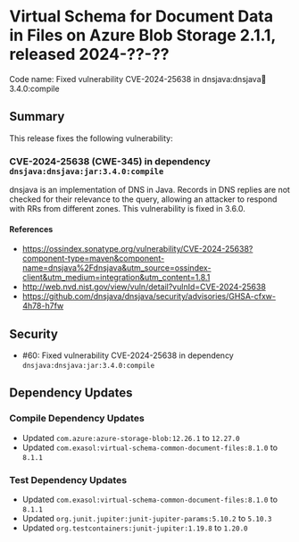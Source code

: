 # Virtual Schema for Document Data in Files on Azure Blob Storage 2.1.1, released 2024-??-??

Code name: Fixed vulnerability CVE-2024-25638 in dnsjava:dnsjava:jar:3.4.0:compile

## Summary

This release fixes the following vulnerability:

### CVE-2024-25638 (CWE-345) in dependency `dnsjava:dnsjava:jar:3.4.0:compile`
dnsjava is an implementation of DNS in Java. Records in DNS replies are not checked for their relevance to the query, allowing an attacker to respond with RRs from different zones. This vulnerability is fixed in 3.6.0.
#### References
* https://ossindex.sonatype.org/vulnerability/CVE-2024-25638?component-type=maven&component-name=dnsjava%2Fdnsjava&utm_source=ossindex-client&utm_medium=integration&utm_content=1.8.1
* http://web.nvd.nist.gov/view/vuln/detail?vulnId=CVE-2024-25638
* https://github.com/dnsjava/dnsjava/security/advisories/GHSA-cfxw-4h78-h7fw

## Security

* #60: Fixed vulnerability CVE-2024-25638 in dependency `dnsjava:dnsjava:jar:3.4.0:compile`

## Dependency Updates

### Compile Dependency Updates

* Updated `com.azure:azure-storage-blob:12.26.1` to `12.27.0`
* Updated `com.exasol:virtual-schema-common-document-files:8.1.0` to `8.1.1`

### Test Dependency Updates

* Updated `com.exasol:virtual-schema-common-document-files:8.1.0` to `8.1.1`
* Updated `org.junit.jupiter:junit-jupiter-params:5.10.2` to `5.10.3`
* Updated `org.testcontainers:junit-jupiter:1.19.8` to `1.20.0`
